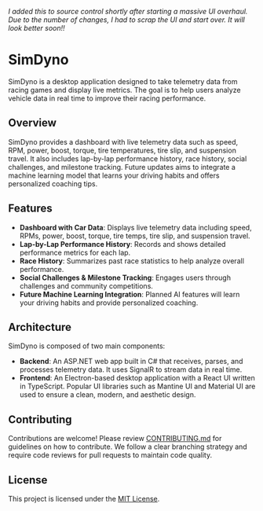 *I added this to source control shortly after starting a massive UI overhaul. Due to the number of changes, I had to scrap the UI and start over. It will look better soon!!*

# SimDyno
SimDyno is a desktop application designed to take telemetry data from racing games and display live metrics. The goal is to help users analyze vehicle data in real time to improve their racing performance.


## Overview

SimDyno provides a dashboard with live telemetry data such as speed, RPM, power, boost, torque, tire temperatures, tire slip, and suspension travel. It also includes lap-by-lap performance history, race history, social challenges, and milestone tracking. Future updates aims to integrate a machine learning model that learns your driving habits and offers personalized coaching tips.

## Features

- **Dashboard with Car Data**: Displays live telemetry data including speed, RPMs, power, boost, torque, tire temps, tire slip, and suspension travel.
- **Lap-by-Lap Performance History**: Records and shows detailed performance metrics for each lap.
- **Race History**: Summarizes past race statistics to help analyze overall performance.
- **Social Challenges & Milestone Tracking**: Engages users through challenges and community competitions.
- **Future Machine Learning Integration**: Planned AI features will learn your driving habits and provide personalized coaching.

## Architecture

SimDyno is composed of two main components:

- **Backend**: An ASP.NET web app built in C# that receives, parses, and processes telemetry data. It uses SignalR to stream data in real time.
- **Frontend**: An Electron-based desktop application with a React UI written in TypeScript. Popular UI libraries such as Mantine UI and Material UI are used to ensure a clean, modern, and aesthetic design.

## Contributing
Contributions are welcome! Please review [CONTRIBUTING.md](./contributing.md) for guidelines on how to contribute. We follow a clear branching strategy and require code reviews for pull requests to maintain code quality.

## License
This project is licensed under the [MIT License](./LICENSE).
